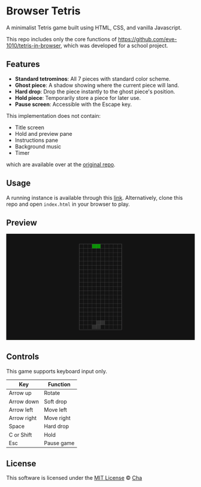 # Browser Tetris

A minimalist Tetris game built using HTML, CSS, and vanilla Javascript.

This repo includes only the core functions of https://github.com/eve-1010/tetris-in-browser, which was developed for a school project.

## Features

- **Standard tetrominos**: All 7 pieces with standard color scheme.
- **Ghost piece**: A shadow showing where the current piece will land.
- **Hard drop**: Drop the piece instantly to the ghost piece's position.
- **Hold piece**: Temporarily store a piece for later use.
- **Pause screen**: Accessible with the Escape key.

This implementation does not contain:
- Title screen
- Hold and preview pane
- Instructions pane
- Background music
- Timer
  
which are available over at the [original repo](https://github.com/eve-1010/tetris-in-browser).

## Usage

A running instance is available through this [link](https://eve-1010.github.io/browser-tetris/). Alternatively, clone this repo and open `index.html` in your browser to play.

## Preview

![Gameplay preview](docs/preview.gif)

## Controls

This game supports keyboard input only.

|Key|Function|
|---|---|
|Arrow up|Rotate|
|Arrow down|Soft drop|
|Arrow left|Move left|
|Arrow right|Move right|
|Space|Hard drop|
|C or Shift|Hold|
|Esc|Pause game|

## License

This software is licensed under the [MIT License](https://github.com/eve-1010/browser-tetris/blob/main/LICENSE) © [Cha](https://github.com/eve-1010)
